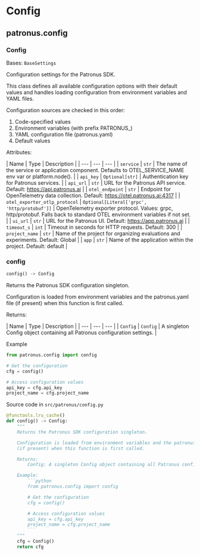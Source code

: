 # Config

## patronus.config

### Config

Bases: `BaseSettings`

Configuration settings for the Patronus SDK.

This class defines all available configuration options with their default values and handles loading configuration from environment variables and YAML files.

Configuration sources are checked in this order:

1. Code-specified values
1. Environment variables (with prefix PATRONUS\_)
1. YAML configuration file (patronus.yaml)
1. Default values

Attributes:

| Name | Type | Description | | --- | --- | --- | | `service` | `str` | The name of the service or application component. Defaults to OTEL_SERVICE_NAME env var or platform.node(). | | `api_key` | `Optional[str]` | Authentication key for Patronus services. | | `api_url` | `str` | URL for the Patronus API service. Default: https://api.patronus.ai | | `otel_endpoint` | `str` | Endpoint for OpenTelemetry data collection. Default: https://otel.patronus.ai:4317 | | `otel_exporter_otlp_protocol` | `Optional[Literal['grpc', 'http/protobuf']]` | OpenTelemetry exporter protocol. Values: grpc, http/protobuf. Falls back to standard OTEL environment variables if not set. | | `ui_url` | `str` | URL for the Patronus UI. Default: https://app.patronus.ai | | `timeout_s` | `int` | Timeout in seconds for HTTP requests. Default: 300 | | `project_name` | `str` | Name of the project for organizing evaluations and experiments. Default: Global | | `app` | `str` | Name of the application within the project. Default: default |

### config

```python
config() -> Config

```

Returns the Patronus SDK configuration singleton.

Configuration is loaded from environment variables and the patronus.yaml file (if present) when this function is first called.

Returns:

| Name | Type | Description | | --- | --- | --- | | `Config` | `Config` | A singleton Config object containing all Patronus configuration settings. |

Example

```python
from patronus.config import config

# Get the configuration
cfg = config()

# Access configuration values
api_key = cfg.api_key
project_name = cfg.project_name

```

Source code in `src/patronus/config.py`

````python
@functools.lru_cache()
def config() -> Config:
    """
    Returns the Patronus SDK configuration singleton.

    Configuration is loaded from environment variables and the patronus.yaml file
    (if present) when this function is first called.

    Returns:
        Config: A singleton Config object containing all Patronus configuration settings.

    Example:
        ```python
        from patronus.config import config

        # Get the configuration
        cfg = config()

        # Access configuration values
        api_key = cfg.api_key
        project_name = cfg.project_name
        ```
    """
    cfg = Config()
    return cfg

````
